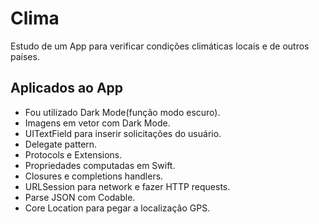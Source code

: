 #  Clima

Estudo de um App para verificar condições climáticas locais e de outros países.

## Aplicados ao App

* Fou utilizado Dark Mode(função modo escuro).
* Imagens em vetor com Dark Mode.
* UITextField para inserir solicitações do usuário. 
* Delegate pattern.
* Protocols e Extensions. 
* Propriedades computadas em Swift.
* Closures e completions handlers.
* URLSession para network e fazer HTTP requests.
* Parse JSON com Codable. 
* Core Location para pegar a localização GPS. 
